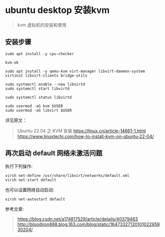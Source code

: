# ubuntu desktop 安装kvm
> kvm 虚拟机的安装和使用

## 安装步骤

```
sudo apt install -y cpu-checker

kvm-ok

sudo apt install -y qemu-kvm virt-manager libvirt-daemon-system virtinst libvirt-clients bridge-utils

sudo systemctl enable --now libvirtd
sudo systemctl start libvirtd

sudo systemctl status libvirtd

sudo usermod -aG kvm $USER
sudo usermod -aG libvirt $USER
```

详见原文：

> Ubuntu 22.04 之 KVM 安装 https://linux.cn/article-14661-1.html
> https://www.linuxtechi.com/how-to-install-kvm-on-ubuntu-22-04/


## 再次启动 default 网络未激活问题

执行下列操作:

```
virsh net-define /usr/share/libvirt/networks/default.xml 
virsh net-start default
```

也可以设置网络自动启动:

```
virsh net-autostart default
```

参考文章: 

> https://blog.csdn.net/a174817529/article/details/40379463
> http://bloodiron888.blog.163.com/blog/static/1647332712010102295930204/